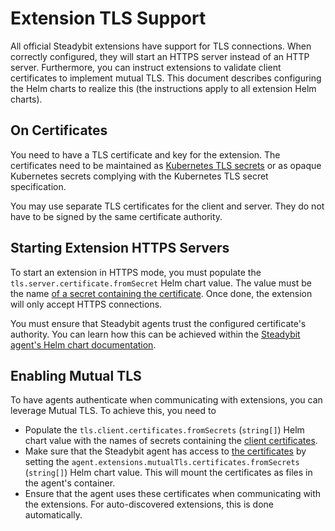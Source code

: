 # Extension TLS Support

All official Steadybit extensions have support for TLS connections. When correctly configured, they will start an HTTPS server instead of an HTTP server. Furthermore, you can instruct extensions to validate client certificates to implement mutual TLS. This document describes configuring the Helm charts to realize this (the instructions apply to all extension Helm charts).

## On Certificates

You need to have a TLS certificate and key for the extension. The certificates need to be maintained as [Kubernetes TLS secrets](https://kubernetes.io/docs/concepts/configuration/secret/#tls-secrets) or as opaque Kubernetes secrets complying with the Kubernetes TLS secret specification.

You may use separate TLS certificates for the client and server. They do not have to be signed by the same certificate authority.

## Starting Extension HTTPS Servers

To start an extension in HTTPS mode, you must populate the `tls.server.certificate.fromSecret` Helm chart value. The value must be the name [of a secret containing the certificate](#on-certificates). Once done, the extension will only accept HTTPS connections.

You must ensure that Steadybit agents trust the configured certificate's authority. You can learn how this can be achieved within the [Steadybit agent's Helm chart documentation](../../charts/steadybit-agent/README.md#importing-your-own-certificates).

## Enabling Mutual TLS

To have agents authenticate when communicating with extensions, you can leverage Mutual TLS. To achieve this, you need to

 - Populate the `tls.client.certificates.fromSecrets` (`string[]`) Helm chart value with the names of secrets containing the [client certificates](#on-certificates).
 - Make sure that the Steadybit agent has access to [the certificates](#on-certificates) by setting the `agent.extensions.mutualTls.certificates.fromSecrets` (`string[]`) Helm chart value. This will mount the certificates as files in the agent's container.
 - Ensure that the agent uses these certificates when communicating with the extensions. For auto-discovered extensions, this is done automatically.

